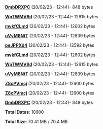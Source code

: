 [**DmbDRXPC**](/data/DmbDRXPC.txt) (20/02/23 - 12:44)- 848 bytes

[**WpTWMV9d**](/data/WpTWMV9d.txt) (20/02/23 - 12:44)- 12615 bytes

[**mvkfCLmd**](/data/mvkfCLmd.txt) (20/02/23 - 12:44)- 12602 bytes

[**uVyM8NtT**](/data/uVyM8NtT.txt) (20/02/23 - 12:44)- 12839 bytes

[**peJPPXd4**](/data/peJPPXd4.txt) (20/02/23 - 12:44)- 12592 bytes

[**mvkfCLmd**](/data/mvkfCLmd.txt) (20/02/23 - 12:44)- 12602 bytes

[**WpTWMV9d**](/data/WpTWMV9d.txt) (20/02/23 - 12:44)- 12615 bytes

[**uVyM8NtT**](/data/uVyM8NtT.txt) (20/02/23 - 12:44)- 12839 bytes

[**Z8cPVmcj**](/data/Z8cPVmcj.txt) (20/02/23 - 12:44)- 12600 bytes

[**Z8cPVmcj**](/data/Z8cPVmcj.txt) (20/02/23 - 12:44)- 12600 bytes

[**DmbDRXPC**](/data/DmbDRXPC.txt) (20/02/23 - 12:44)- 848 bytes

**Total Datas**: 10900

**Total Size**: 70.41 MB / 70.4 MB